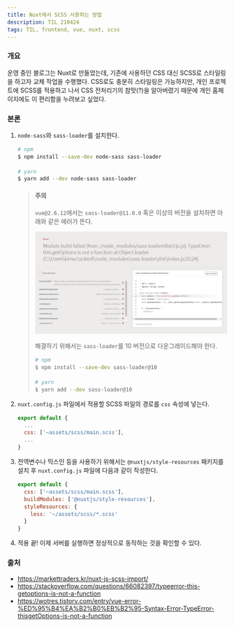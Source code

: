 ```yaml
---
title: Nuxt에서 SCSS 사용하는 방법
description: TIL 210424
tags: TIL, frontend, vue, nuxt, scss
---
```


### 개요

운영 중인 블로그는 Nuxt로 만들었는데, 기존에 사용하던 CSS 대신 SCSS로 스타일링을 하고자 교체 작업을 수행했다. CSS로도 충분히 스타일링은 가능하지만, 개인 프로젝트에 SCSS를 적용하고 나서 CSS 전처리기의 참맛(?)을 알아버렸기 때문에 개인 홈페이지에도 이 편리함을 누려보고 싶었다.

### 본론

1. `node-sass`와 `sass-loader`를 설치한다.
   ```bash
   # npm
   $ npm install --save-dev node-sass sass-loader

   # yarn
   $ yarn add --dev node-sass sass-loader
   ```
   > #### 주의
   > `vue@2.6.12`에서는 `sass-loader@11.0.0` 혹은 이상의 버전을 설치하면 아래와 같은 에러가 뜬다.
   >
   > <img src="/images/210424-nuxt-scss.jpg" alt="sass-loader 에러" style="max-width: 100%;" />
   > 
   > 해결하기 위해서는 `sass-loader`를 10 버전으로 다운그레이드해야 한다.
   > ```bash
   > # npm
   > $ npm install --save-dev sass-loader@10
   >
   > # yarn
   > $ yarn add --dev sass-loader@10
   > ```

2. `nuxt.config.js` 파일에서 적용할 SCSS 파일의 경로를 `css` 속성에 넣는다.
   ```js
   export default {
     ...
     css: ['~assets/scss/main.scss'],
     ...
   }
   ```

3. 전역변수나 믹스인 등을 사용하기 위해서는 `@nuxtjs/style-resources` 패키지를 설치 후 `nuxt.config.js` 파일에 다음과 같이 작성한다.
   ```js
   export default {
     css: ['~assets/scss/main.scss'],
     buildModules: ['@nuxtjs/style-resources'],
     styleResources: {
       less: '~/assets/scss/*.scss'
     }
   }
   ```

4. 적용 끝! 이제 서버를 실행하면 정상적으로 동작하는 것을 확인할 수 있다.

### 출처

- https://markettraders.kr/nuxt-js-scss-import/
- https://stackoverflow.com/questions/66082397/typeerror-this-getoptions-is-not-a-function
- https://wotres.tistory.com/entry/vue-error-%ED%95%B4%EA%B2%B0%EB%B2%95-Syntax-Error-TypeError-thisgetOptions-is-not-a-function
